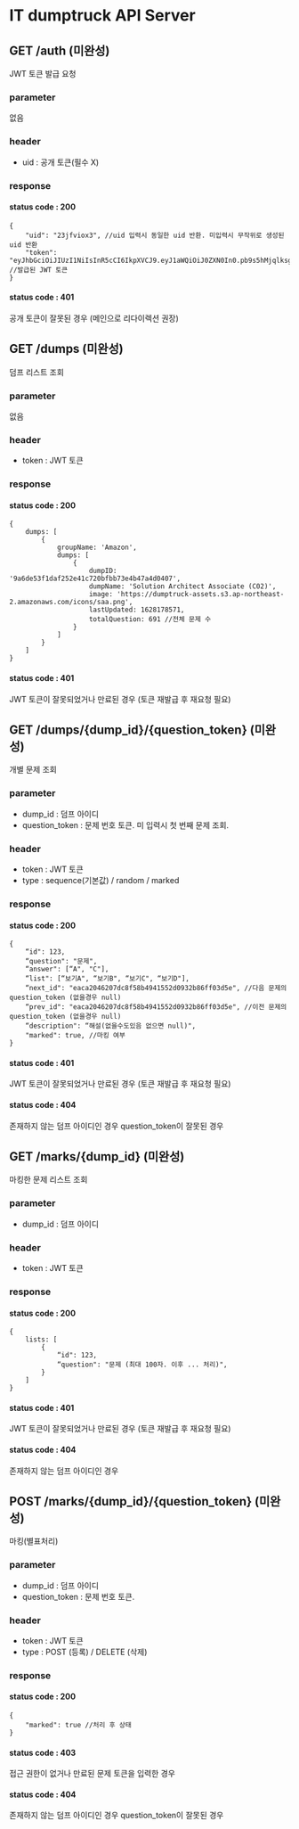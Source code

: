 # IT dumptruck API Server

## GET /auth (미완성)
JWT 토큰 발급 요청

### parameter
없음

### header
* uid : 공개 토큰(필수 X)

### response
#### status code : 200
```
{
    "uid": "23jfviox3", //uid 입력시 동일한 uid 반환. 미입력시 무작위로 생성된 uid 반환
    "token": "eyJhbGciOiJIUzI1NiIsInR5cCI6IkpXVCJ9.eyJ1aWQiOiJ0ZXN0In0.pb9s5hMjqlksgj6gPASw1A5e4LpVNxBWHoQo2mKvgdQ" //발급된 JWT 토큰
}
```
#### status code : 401
공개 토큰이 잘못된 경우 (메인으로 리다이렉션 권장)

## GET /dumps (미완성)
덤프 리스트 조회

### parameter
없음

### header
* token : JWT 토큰

### response
#### status code : 200
```
{
    dumps: [
        {
            groupName: 'Amazon',
            dumps: [
                {
                    dumpID: '9a6de53f1daf252e41c720bfbb73e4b47a4d0407',
                    dumpName: 'Solution Architect Associate (C02)',
                    image: 'https://dumptruck-assets.s3.ap-northeast-2.amazonaws.com/icons/saa.png',
                    lastUpdated: 1628178571,
                    totalQuestion: 691 //전체 문제 수
                }
            ]
        }
    ]
}
```
#### status code : 401
JWT 토큰이 잘못되었거나 만료된 경우 (토큰 재발급 후 재요청 필요)

## GET /dumps/{dump_id}/{question_token} (미완성)
개별 문제 조회

### parameter
* dump_id : 덤프 아이디
* question_token : 문제 번호 토큰. 미 입력시 첫 번째 문제 조회.

### header
* token : JWT 토큰
* type : sequence(기본값) / random / marked

### response
#### status code : 200
```
{
    “id": 123,
    “question": "문제",
    “answer": [“A", "C"],
    “list": [“보기A", “보기B", “보기C", “보기D"],
    “next_id": "eaca2046207dc8f58b4941552d0932b86ff03d5e", //다음 문제의 question_token (없을경우 null)
    “prev_id": "eaca2046207dc8f58b4941552d0932b86ff03d5e", //이전 문제의 question_token (없을경우 null)
    “description": “해설(없을수도있음 없으면 null)",
    "marked": true, //마킹 여부
}
```
#### status code : 401
JWT 토큰이 잘못되었거나 만료된 경우 (토큰 재발급 후 재요청 필요)

#### status code : 404
존재하지 않는 덤프 아이디인 경우
question_token이 잘못된 경우

## GET /marks/{dump_id} (미완성)
마킹한 문제 리스트 조회

### parameter
* dump_id : 덤프 아이디

### header
* token : JWT 토큰

### response
#### status code : 200
```
{
    lists: [
        {
            “id": 123,
            “question": "문제 (최대 100자. 이후 ... 처리)",
        }
    ]
}
```
#### status code : 401
JWT 토큰이 잘못되었거나 만료된 경우 (토큰 재발급 후 재요청 필요)

#### status code : 404
존재하지 않는 덤프 아이디인 경우

## POST /marks/{dump_id}/{question_token} (미완성)
마킹(별표처리)

### parameter
* dump_id : 덤프 아이디
* question_token : 문제 번호 토큰.

### header
* token : JWT 토큰
* type : POST (등록) / DELETE (삭제)

### response
#### status code : 200
```
{
    "marked": true //처리 후 상태
}
```
#### status code : 403
접근 권한이 없거나 만료된 문제 토큰을 입력한 경우

#### status code : 404
존재하지 않는 덤프 아이디인 경우
question_token이 잘못된 경우